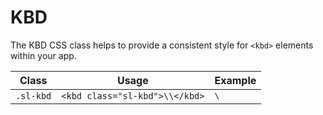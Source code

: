 # KBD

The KBD CSS class helps to provide a consistent style for `<kbd>` elements within your app.

| Class      | Usage                          | Example                      |
| ---------- | ------------------------------ | ---------------------------- |
| `.sl-kbd`  | `<kbd class="sl-kbd">\\</kbd>` | <kbd class="sl-kbd">\\</kbd> |